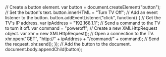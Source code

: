 // Create a button element.
var button = document.createElement("button");
// Set the button's text.
button.innerHTML = "Turn TV Off";
// Add an event listener to the button.
button.addEventListener("click", function() {
  // Get the TV's IP address.
  var ipAddress = "192.168.1.1";
  // Send a command to the TV to turn it off.
  var command = "poweroff";
  // Create a new XMLHttpRequest object.
  var xhr = new XMLHttpRequest();
  // Open a connection to the TV.
  xhr.open("GET", "http://" + ipAddress + "/command/" + command);
  // Send the request.
  xhr.send();
});
// Add the button to the document.
document.body.appendChild(button);
